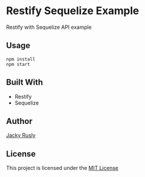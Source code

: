 # Restify Sequelize Example

Restify with Sequelize API example

## Usage
```
npm install
npm start
```

## Built With
- Restify
- Sequelize

## Author
[Jacky Rusly](https://www.jackyrusly.com)

## License
This project is licensed under the [MIT License](https://opensource.org/licenses/MIT)
